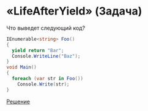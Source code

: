 # «LifeAfterYield» (Задача)

Что выведет следующий код?

```cs
IEnumerable<string> Foo()
{
  yield return "Bar";
  Console.WriteLine("Baz");
}
void Main()
{
  foreach (var str in Foo())
    Console.Write(str);
}
```

[Решение](./LifeAfterYield-S.md)